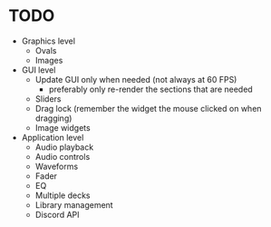 # TODO

* Graphics level
    * Ovals
    * Images
* GUI level
    * Update GUI only when needed (not always at 60 FPS)
        * preferably only re-render the sections that are needed
    * Sliders
    * Drag lock (remember the widget the mouse clicked on when dragging)
    * Image widgets
* Application level
    * Audio playback
    * Audio controls
    * Waveforms
    * Fader
    * EQ
    * Multiple decks
    * Library management
    * Discord API
